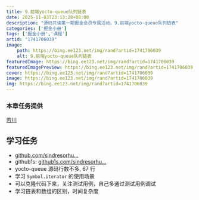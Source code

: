 ```yaml
---
title: 9.前端yocto-queue队列链表
date: 2025-11-03T23:13:28+08:00
description: "源码共读第一期掘金会员专属活动，9.前端yocto-queue队列链表"
categories: ['掘金小册']
tags: ['掘金小册','课程']
artid: "1741706039"
image:
    path: https://bing.ee123.net/img/rand?artid=1741706039
    alt: 9.前端yocto-queue队列链表
featuredImage: https://bing.ee123.net/img/rand?artid=1741706039
featuredImagePreview: https://bing.ee123.net/img/rand?artid=1741706039
cover: https://bing.ee123.net/img/rand?artid=1741706039
image: https://bing.ee123.net/img/rand?artid=1741706039
img: https://bing.ee123.net/img/rand?artid=1741706039
---
```


### 本章任务提供
[若川](https://juejin.cn/user/1415826704971918)


## 学习任务

-   [github.com/sindresorhu…](https://link.juejin.cn?target=https%3A%2F%2Fgithub.com%2Fsindresorhus%2Fyocto-queue "https://github.com/sindresorhus/yocto-queue")
-   github1s: [github1s.com/sindresorhu…](https://link.juejin.cn?target=https%3A%2F%2Fgithub1s.com%2Fsindresorhus%2Fyocto-queue%2Fblob%2FHEAD%2Findex.js "https://github1s.com/sindresorhus/yocto-queue/blob/HEAD/index.js")
-   yocto-queue 源码行数不多, 67 行
-   学习 `Symbol.iterator` 的使用场景
-   可以克隆代码下来，关注测试用例，自己多通过测试用例调试
-   学习链表和数组的区别，时间复杂度

